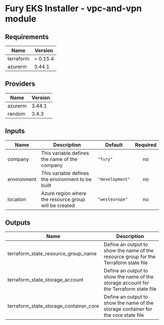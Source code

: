 <!-- BEGIN_TF_DOCS -->

# Fury EKS Installer - vpc-and-vpn module

<!-- <KFD-DOCS> -->

## Requirements

| Name | Version |
|------|---------|
| terraform | = 0.15.4 |
| azurerm | 3.44.1 |

## Providers

| Name | Version |
|------|---------|
| azurerm | 3.44.1 |
| random | 3.4.3 |

## Inputs

| Name | Description | Default | Required |
|------|-------------|---------|:--------:|
| company | This variable defines the name of the company | `"fury"` | no |
| environment | This variable defines the environment to be built | `"development"` | no |
| location | Azure region where the resource group will be created | `"westeurope"` | no |

## Outputs

| Name | Description |
|------|-------------|
| terraform\_state\_resource\_group\_name | Define an output to show the name of the resource group for the Terraform state file |
| terraform\_state\_storage\_account | Define an output to show the name of the storage account for the Terraform state file |
| terraform\_state\_storage\_container\_core | Define an output to show the name of the storage container for the core state file |


<!-- </KFD-DOCS> -->
<!-- END_TF_DOCS -->